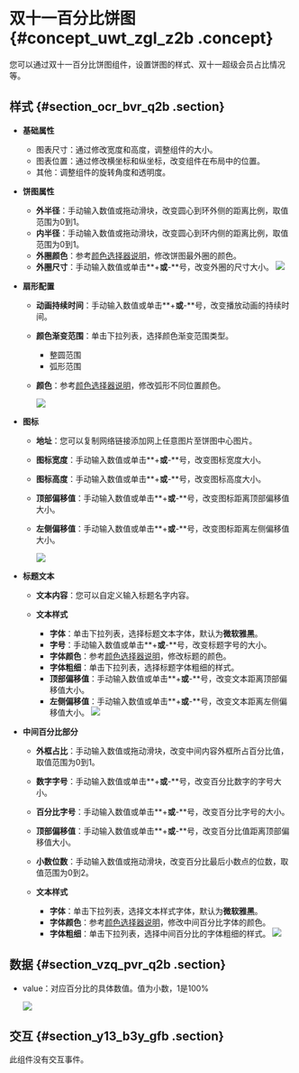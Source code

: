 # 双十一百分比饼图 {#concept_uwt_zgl_z2b .concept}

您可以通过双十一百分比饼图组件，设置饼图的样式、双十一超级会员占比情况等。

## 样式 {#section_ocr_bvr_q2b .section}

-   **基础属性**

    -   图表尺寸：通过修改宽度和高度，调整组件的大小。
    -   图表位置：通过修改横坐标和纵坐标，改变组件在布局中的位置。
    -   其他：调整组件的旋转角度和透明度。
-   **饼图属性**

    -   **外半径**：手动输入数值或拖动滑块，改变圆心到环外侧的距离比例，取值范围为0到1。
    -   **内半径**：手动输入数值或拖动滑块，改变圆心到环内侧的距离比例，取值范围为0到1。
    -   **外圈颜色**：参考[颜色选择器说明](cn.zh-CN/用户指南/管理组件/设置组件样式/配置项说明.md#section_kdw_vj4_t2b)，修改饼图最外圈的颜色。
    -   **外圈尺寸**：手动输入数值或单击**+**或**-**号，改变外圈的尺寸大小。
    ![](http://static-aliyun-doc.oss-cn-hangzhou.aliyuncs.com/assets/img/19059/154458367811114_zh-CN.png)

-   **扇形配置**
    -   **动画持续时间**：手动输入数值或单击**+**或**-**号，改变播放动画的持续时间。
    -   **颜色渐变范围**：单击下拉列表，选择颜色渐变范围类型。
        -   整圆范围
        -   弧形范围
    -   **颜色**：参考[颜色选择器说明](cn.zh-CN/用户指南/管理组件/设置组件样式/配置项说明.md#section_kdw_vj4_t2b)，修改弧形不同位置颜色。

        ![](http://static-aliyun-doc.oss-cn-hangzhou.aliyuncs.com/assets/img/19059/154458367811192_zh-CN.png)

-   **图标**
    -   **地址**：您可以复制网络链接添加网上任意图片至饼图中心图片。
    -   **图标宽度**：手动输入数值或单击**+**或**-**号，改变图标宽度大小。
    -   **图标高度**：手动输入数值或单击**+**或**-**号，改变图标高度大小。
    -   **顶部偏移值**：手动输入数值或单击**+**或**-**号，改变图标距离顶部偏移值大小。
    -   **左侧偏移值**：手动输入数值或单击**+**或**-**号，改变图标距离左侧偏移值大小。

        ![](http://static-aliyun-doc.oss-cn-hangzhou.aliyuncs.com/assets/img/19059/154458367811197_zh-CN.png)

-   **标题文本**
    -   **文本内容**：您可以自定义输入标题名字内容。
    -   **文本样式**

        -   **字体**：单击下拉列表，选择标题文本字体，默认为**微软雅黑**。
        -   **字号**：手动输入数值或单击**+**或**-**号，改变标题字号的大小。
        -   **字体颜色**：参考[颜色选择器说明](cn.zh-CN/用户指南/管理组件/设置组件样式/配置项说明.md#section_kdw_vj4_t2b)，修改标题的颜色。
        -   **字体粗细**：单击下拉列表，选择标题字体粗细的样式。
        -   **顶部偏移值**：手动输入数值或单击**+**或**-**号，改变文本距离顶部偏移值大小。
        -   **左侧偏移值**：手动输入数值或单击**+**或**-**号，改变文本距离左侧偏移值大小。
        ![](http://static-aliyun-doc.oss-cn-hangzhou.aliyuncs.com/assets/img/19059/154458367811201_zh-CN.png)

-   **中间百分比部分**
    -   **外框占比**：手动输入数值或拖动滑块，改变中间内容外框所占百分比值，取值范围为0到1。
    -   **数字字号**：手动输入数值或单击**+**或**-**号，改变百分比数字的字号大小。
    -   **百分比字号**：手动输入数值或单击**+**或**-**号，改变百分比字号的大小。
    -   **顶部偏移值**：手动输入数值或单击**+**或**-**号，改变百分比值距离顶部偏移值大小。
    -   **小数位数**：手动输入数值或拖动滑块，改变百分比最后小数点的位数，取值范围为0到2。
    -   **文本样式**

        -   **字体**：单击下拉列表，选择文本样式字体，默认为**微软雅黑**。
        -   **字体颜色**：参考[颜色选择器说明](cn.zh-CN/用户指南/管理组件/设置组件样式/配置项说明.md#section_kdw_vj4_t2b)，修改中间百分比字体的颜色。
        -   **字体粗细**：单击下拉列表，选择中间百分比的字体粗细的样式。
        ![](http://static-aliyun-doc.oss-cn-hangzhou.aliyuncs.com/assets/img/19059/154458367811207_zh-CN.png)


## 数据 {#section_vzq_pvr_q2b .section}

-   value：对应百分比的具体数值。值为小数，1是100%

    ![](http://static-aliyun-doc.oss-cn-hangzhou.aliyuncs.com/assets/img/19059/154458367811208_zh-CN.png)


## 交互 {#section_y13_b3y_gfb .section}

此组件没有交互事件。

